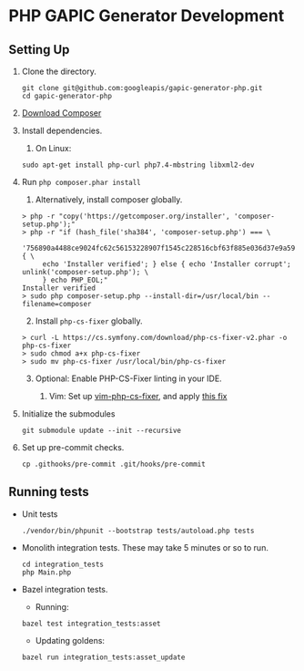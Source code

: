 # PHP GAPIC Generator Development

## Setting Up

1.  Clone the directory.

    ```
    git clone git@github.com:googleapis/gapic-generator-php.git
    cd gapic-generator-php
    ```

2.  [Download Composer](https://getcomposer.org/download/)

3.  Install dependencies.

    1.  On Linux:

    ```
    sudo apt-get install php-curl php7.4-mbstring libxml2-dev
    ```

4.  Run `php composer.phar install`

    1.  Alternatively, install composer globally.

    ```
    > php -r "copy('https://getcomposer.org/installer', 'composer-setup.php');"
    > php -r "if (hash_file('sha384', 'composer-setup.php') === \ 
         '756890a4488ce9024fc62c56153228907f1545c228516cbf63f885e036d37e9a59d27d63f46af1d4d07ee0f76181c7d3') { \
         echo 'Installer verified'; } else { echo 'Installer corrupt'; unlink('composer-setup.php'); \
         } echo PHP_EOL;"
    Installer verified
    > sudo php composer-setup.php --install-dir=/usr/local/bin --filename=composer
    ```
    
    2.  Install `php-cs-fixer` globally.

    ```
    > curl -L https://cs.symfony.com/download/php-cs-fixer-v2.phar -o php-cs-fixer
    > sudo chmod a+x php-cs-fixer
    > sudo mv php-cs-fixer /usr/local/bin/php-cs-fixer
    ```

    3.  Optional: Enable PHP-CS-Fixer linting in your IDE.

        1.  Vim: Set up [vim-php-cs-fixer](https://github.com/stephpy/vim-php-cs-fixer), and apply [this fix](https://github.com/stephpy/vim-php-cs-fixer/pull/47)

5.  Initialize the submodules

    ```
    git submodule update --init --recursive
    ```

6.  Set up pre-commit checks.

    ```
    cp .githooks/pre-commit .git/hooks/pre-commit
    ```

## Running tests

-   Unit tests

    ```
    ./vendor/bin/phpunit --bootstrap tests/autoload.php tests
    ```

-   Monolith integration tests. These may take 5 minutes or so to run.

    ```
    cd integration_tests
    php Main.php
    ```

-   Bazel integration tests.

    -   Running:

    ```
    bazel test integration_tests:asset
    ```

    -   Updating goldens:

    ```
    bazel run integration_tests:asset_update
    ```
